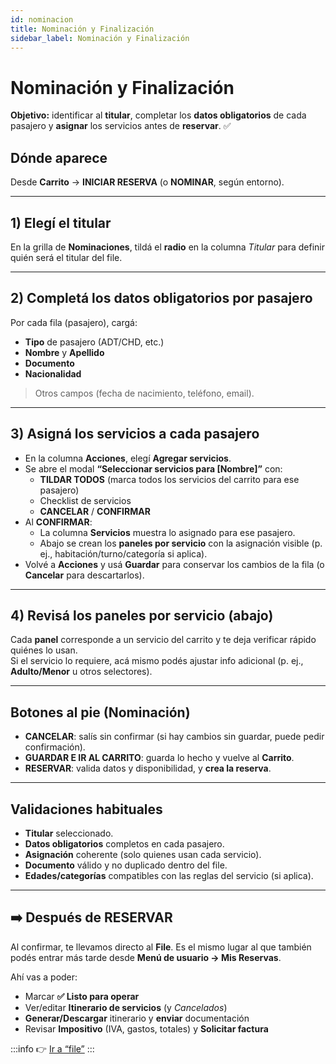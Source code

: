 ```yaml
---
id: nominacion
title: Nominación y Finalización
sidebar_label: Nominación y Finalización
---
```


# Nominación y Finalización
**Objetivo:** identificar al **titular**, completar los **datos obligatorios** de cada pasajero y **asignar** los servicios antes de **reservar**. ✅

## Dónde aparece
Desde **Carrito** → **INICIAR RESERVA** (o **NOMINAR**, según entorno).

---

## 1) Elegí el titular
En la grilla de **Nominaciones**, tildá el **radio** en la columna *Titular* para definir quién será el titular del file.

---

## 2) Completá los datos obligatorios por pasajero
Por cada fila (pasajero), cargá:
- **Tipo** de pasajero (ADT/CHD, etc.)
- **Nombre** y **Apellido**
- **Documento**
- **Nacionalidad**

> Otros campos (fecha de nacimiento, teléfono, email).

---

## 3) Asigná los servicios a cada pasajero
- En la columna **Acciones**, elegí **Agregar servicios**.
- Se abre el modal **“Seleccionar servicios para [Nombre]”** con:
  - **TILDAR TODOS** (marca todos los servicios del carrito para ese pasajero)
  - Checklist de servicios
  - **CANCELAR** / **CONFIRMAR**
- Al **CONFIRMAR**:
  - La columna **Servicios** muestra lo asignado para ese pasajero.
  - Abajo se crean los **paneles por servicio** con la asignación visible (p. ej., habitación/turno/categoría si aplica).
- Volvé a **Acciones** y usá **Guardar** para conservar los cambios de la fila (o **Cancelar** para descartarlos).

---

## 4) Revisá los paneles por servicio (abajo)
Cada **panel** corresponde a un servicio del carrito y te deja verificar rápido quiénes lo usan.  
Si el servicio lo requiere, acá mismo podés ajustar info adicional (p. ej., **Adulto/Menor** u otros selectores).

---

## Botones al pie (Nominación)
- **CANCELAR**: salís sin confirmar (si hay cambios sin guardar, puede pedir confirmación).
- **GUARDAR E IR AL CARRITO**: guarda lo hecho y vuelve al **Carrito**.
- **RESERVAR**: valida datos y disponibilidad, y **crea la reserva**.

---

## Validaciones habituales
- **Titular** seleccionado.  
- **Datos obligatorios** completos en cada pasajero.  
- **Asignación** coherente (solo quienes usan cada servicio).  
- **Documento** válido y no duplicado dentro del file.  
- **Edades/categorías** compatibles con las reglas del servicio (si aplica).

---

## ➡️ Después de **RESERVAR**
Al confirmar, te llevamos directo al **File**. Es el mismo lugar al que también podés entrar más tarde desde **Menú de usuario → Mis Reservas**.

Ahí vas a poder:
- Marcar **✅ Listo para operar**  
- Ver/editar **Itinerario de servicios** (y *Cancelados*)  
- **Generar/Descargar** itinerario y **enviar** documentación  
- Revisar **Impositivo** (IVA, gastos, totales) y **Solicitar factura**  

:::info
👉 [Ir a “file”](./file)
:::
<!--
Sugerencias de imágenes (cargalas en /static/img/... y descomentá):
![Nominaciones](/img/reservas-online/ventas/nominaciones.png)
![Botón Reservar](/img/reservas-online/ventas/nominacion-reservar.png)
-->



<!-- ---
id: nominacion
title: Nominación y Finalización
sidebar_label: Nominación y Finalización
---

# Nominación y Finalización
**Objetivo:** identificar al titular, cargar los datos obligatorios de cada pasajero y asignar los servicios antes de **reservar**.

## Dónde aparece
Desde **Carrito** → **INICIAR RESERVA** (o **NOMINAR**, según entorno).

## 1) Elegir titular
En la grilla de **Nominaciones**, seleccionar el **titular** (radio en la columna correspondiente).

## 2) Datos obligatorios por pasajero
Completar, por cada fila:
- **Tipo** de pasajero  
- **Nombre** y **Apellido**  
- **Documento**  
- **Nacionalidad**

> Otros campos (fecha de nacimiento, teléfono, email) pueden mostrarse según configuración.

## 3) Asignar servicios a cada pasajero
- Columna **Acciones** → **Agregar servicios**.
- Se abre el modal **Seleccionar servicios para [Nombre]** con:
  - Botón **TILDAR TODOS**
  - Lista de servicios del carrito (checklist)
  - **CANCELAR** / **CONFIRMAR**
- Al **CONFIRMAR**:
  - La columna **Servicios** muestra lo asignado para ese pasajero.
  - En la parte inferior se generan los **paneles por servicio** con la asignación visible (por ejemplo, por habitación/turno/categoría si corresponde).
- Volver a **Acciones** y usar **Guardar** para conservar los cambios de la fila (o **Cancelar** para descartarlos).

## 4) Controles inferiores (paneles por servicio)
Los paneles listan cada **servicio** del carrito y permiten verificar rápidamente qué pasajeros están asignados.  
Si el servicio lo requiere, ahí mismo se ajusta información adicional (por ejemplo, categoría **Adulto/Menor** o selectores específicos).

## Botones al pie (Nominación)
- **CANCELAR**: sale sin confirmar (puede solicitar confirmación si hay cambios sin guardar).
- **GUARDAR E IR AL CARRITO**: guarda las nominaciones y regresa a **Carrito**.
- **RESERVAR**: valida datos y disponibilidad, y crea la reserva.

## Validaciones habituales
- **Titular** seleccionado.  
- **Datos obligatorios** completos en cada pasajero.  
- **Asignación** de servicios coherente (solo quienes usarán cada servicio).  
- **Documento** en formato válido (y no duplicado para el mismo file).  
- **Edades/categorías** compatibles con las reglas del servicio (si aplica). -->
